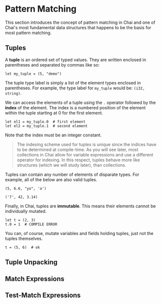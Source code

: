# Pattern Matching

This section introduces the concept of pattern matching in Chai and one of
Chai's most fundamental data structures that happens to be the basis for most
pattern matching.

## Tuples

A **tuple** is an ordered set of typed values.  They are written enclosed
in parentheses and separated by commas like so:

    let my_tuple = (5, "demo")

The tuple type label is simply a list of the element types enclosed in
parentheses.  For example, the type label for `my_tuple` would be: 
`(i32, string)`.  

We can access the elements of a tuple using the `.` operator followed by the
**index** of the element.  The index is a numbered position of the element
within the tuple starting at 0 for the first element.

    let el1 = my_tuple.0  # first element
    let el2 = my_tuple.1  # second element

Note that the index must be an integer constant.

> The indexing scheme used for tuples is unique since the indices have to be
> determined at compile-time.  As you will see later, most collections in Chai
> allow for variable expressions and use a different operator for indexing.  In
> this respect, tuples behave more like structures (which we will study later),
> than collections.

Tuples can contain any number of elements of disparate types.  For example, all
of the below are also valid tuples.

    (5, 6.6, "yo", 'a')

    ('7', 42, 3.14)

Finally, in Chai, tuples are **immutable**.  This means their elements cannot be
individually mutated.

    let t = (2, 3)
    t.0 = 1  # COMPILE ERROR

You can, of course, mutate variables and fields holding tuples, just not the tuples
themselves.

    t = (5, 6)  # ok

## Tuple Unpacking

## Match Expressions

## Test-Match Expressions


